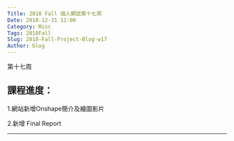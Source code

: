 ```yaml
---
Title: 2018 Fall 個人網誌第十七周
Date: 2018-12-31 11:00
Category: Misc
Tags: 2018Fall
Slug: 2018-Fall-Project-Blog-w17
Author: blog
---
```


第十七周

<!-- PELICAN_END_SUMMARY -->


課程進度：
----

1.網站新增Onshape簡介及繪圖影片

2.新增 Final Report 

----